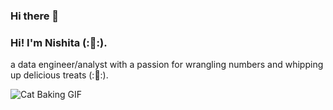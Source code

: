 ### Hi there 👋

### Hi! I'm Nishita (::wave::). 

a data engineer/analyst with a passion for wrangling numbers and whipping up delicious treats (::cake::).

<img src="[https://tenor.com/search/cat-cooking-gif](https://tenor.com/view/chefcat-cat-chef-cat-kitchen-cat-cooking-cat-in-hat-gif-20152387)s" alt="Cat Baking GIF">
